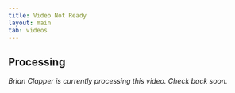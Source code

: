 ```yaml
---
title: Video Not Ready
layout: main
tab: videos
---
```


## Processing

*Brian Clapper is currently processing this video. Check back soon.*
